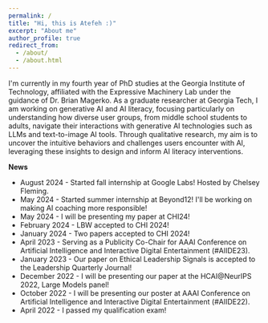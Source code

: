 ```yaml
---
permalink: /
title: "Hi, this is Atefeh :)"
excerpt: "About me"
author_profile: true
redirect_from: 
  - /about/
  - /about.html
---
```


I'm currently in my fourth year of PhD studies at the Georgia Institute of Technology, affiliated with the Expressive Machinery Lab under the guidance of Dr. Brian Magerko. As a graduate researcher at Georgia Tech, I am working on generative AI and AI literacy, focusing particularly on understanding how diverse user groups, from middle school students to adults, navigate their interactions with generative AI technologies such as LLMs and text-to-image AI tools. Through qualitative research, my aim is to uncover the intuitive behaviors and challenges users encounter with AI, leveraging these insights to design and inform AI literacy interventions.

**News**
* August 2024 - Started fall internship at Google Labs! Hosted by Chelsey Fleming.
* May 2024 - Started summer internship at Beyond12! I'll be working on making AI coaching more responsible!
* May 2024 - I will be presenting my paper at CHI24!
* February 2024 - LBW accepted to CHI 2024!
* January 2024 - Two papers accepted to CHI 2024!
* April 2023 - Serving as a Publicity Co-Chair for AAAI Conference on Artificial Intelligence and Interactive Digital Entertainment (#AIIDE23).
* January 2023 - Our paper on Ethical Leadership Signals is accepted to the Leadership Quarterly Journal!
* December 2022 - I will be presenting our paper at the HCAI@NeurIPS 2022, Large Models panel!
* October 2022 - I will be presenting our poster at AAAI Conference on Artificial Intelligence and Interactive Digital Entertainment (#AIIDE22).
* April 2022 - I passed my qualification exam!



